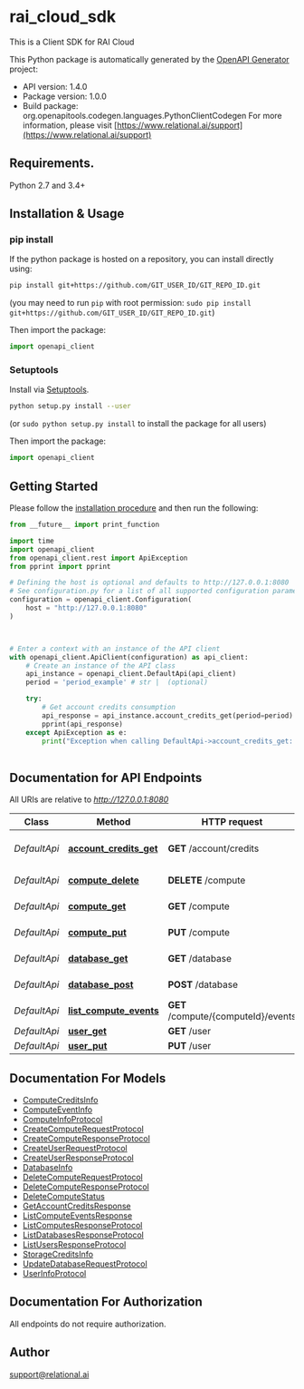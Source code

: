 # rai_cloud_sdk
This is a Client SDK for RAI Cloud

This Python package is automatically generated by the [OpenAPI Generator](https://openapi-generator.tech) project:

- API version: 1.4.0
- Package version: 1.0.0
- Build package: org.openapitools.codegen.languages.PythonClientCodegen
For more information, please visit [https://www.relational.ai/support](https://www.relational.ai/support)

## Requirements.

Python 2.7 and 3.4+

## Installation & Usage
### pip install

If the python package is hosted on a repository, you can install directly using:

```sh
pip install git+https://github.com/GIT_USER_ID/GIT_REPO_ID.git
```
(you may need to run `pip` with root permission: `sudo pip install git+https://github.com/GIT_USER_ID/GIT_REPO_ID.git`)

Then import the package:
```python
import openapi_client
```

### Setuptools

Install via [Setuptools](http://pypi.python.org/pypi/setuptools).

```sh
python setup.py install --user
```
(or `sudo python setup.py install` to install the package for all users)

Then import the package:
```python
import openapi_client
```

## Getting Started

Please follow the [installation procedure](#installation--usage) and then run the following:

```python
from __future__ import print_function

import time
import openapi_client
from openapi_client.rest import ApiException
from pprint import pprint

# Defining the host is optional and defaults to http://127.0.0.1:8080
# See configuration.py for a list of all supported configuration parameters.
configuration = openapi_client.Configuration(
    host = "http://127.0.0.1:8080"
)



# Enter a context with an instance of the API client
with openapi_client.ApiClient(configuration) as api_client:
    # Create an instance of the API class
    api_instance = openapi_client.DefaultApi(api_client)
    period = 'period_example' # str |  (optional)

    try:
        # Get account credits consumption
        api_response = api_instance.account_credits_get(period=period)
        pprint(api_response)
    except ApiException as e:
        print("Exception when calling DefaultApi->account_credits_get: %s\n" % e)
    
```

## Documentation for API Endpoints

All URIs are relative to *http://127.0.0.1:8080*

Class | Method | HTTP request | Description
------------ | ------------- | ------------- | -------------
*DefaultApi* | [**account_credits_get**](docs/DefaultApi.md#account_credits_get) | **GET** /account/credits | Get account credits consumption
*DefaultApi* | [**compute_delete**](docs/DefaultApi.md#compute_delete) | **DELETE** /compute | Delete compute
*DefaultApi* | [**compute_get**](docs/DefaultApi.md#compute_get) | **GET** /compute | List computes
*DefaultApi* | [**compute_put**](docs/DefaultApi.md#compute_put) | **PUT** /compute | Create compute
*DefaultApi* | [**database_get**](docs/DefaultApi.md#database_get) | **GET** /database | List databases
*DefaultApi* | [**database_post**](docs/DefaultApi.md#database_post) | **POST** /database | Update database
*DefaultApi* | [**list_compute_events**](docs/DefaultApi.md#list_compute_events) | **GET** /compute/{computeId}/events | List compute events
*DefaultApi* | [**user_get**](docs/DefaultApi.md#user_get) | **GET** /user | List users
*DefaultApi* | [**user_put**](docs/DefaultApi.md#user_put) | **PUT** /user | Create user


## Documentation For Models

 - [ComputeCreditsInfo](docs/ComputeCreditsInfo.md)
 - [ComputeEventInfo](docs/ComputeEventInfo.md)
 - [ComputeInfoProtocol](docs/ComputeInfoProtocol.md)
 - [CreateComputeRequestProtocol](docs/CreateComputeRequestProtocol.md)
 - [CreateComputeResponseProtocol](docs/CreateComputeResponseProtocol.md)
 - [CreateUserRequestProtocol](docs/CreateUserRequestProtocol.md)
 - [CreateUserResponseProtocol](docs/CreateUserResponseProtocol.md)
 - [DatabaseInfo](docs/DatabaseInfo.md)
 - [DeleteComputeRequestProtocol](docs/DeleteComputeRequestProtocol.md)
 - [DeleteComputeResponseProtocol](docs/DeleteComputeResponseProtocol.md)
 - [DeleteComputeStatus](docs/DeleteComputeStatus.md)
 - [GetAccountCreditsResponse](docs/GetAccountCreditsResponse.md)
 - [ListComputeEventsResponse](docs/ListComputeEventsResponse.md)
 - [ListComputesResponseProtocol](docs/ListComputesResponseProtocol.md)
 - [ListDatabasesResponseProtocol](docs/ListDatabasesResponseProtocol.md)
 - [ListUsersResponseProtocol](docs/ListUsersResponseProtocol.md)
 - [StorageCreditsInfo](docs/StorageCreditsInfo.md)
 - [UpdateDatabaseRequestProtocol](docs/UpdateDatabaseRequestProtocol.md)
 - [UserInfoProtocol](docs/UserInfoProtocol.md)


## Documentation For Authorization

 All endpoints do not require authorization.

## Author

support@relational.ai


